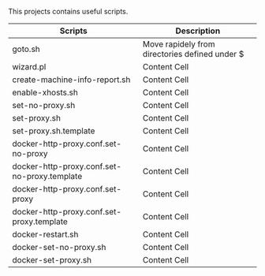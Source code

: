 This projects contains useful scripts.

| Scripts                                      | Description                                    |
| -------------------------------------------- | ---------------------------------------------- |
| goto.sh                                      | Move rapidely from directories defined under $ |
| wizard.pl                                    | Content Cell                                   |
| create-machine-info-report.sh                | Content Cell                                   |
| enable-xhosts.sh                             | Content Cell                                   |
| set-no-proxy.sh                              | Content Cell                                   |
| set-proxy.sh                                 | Content Cell                                   |
| set-proxy.sh.template                        | Content Cell                                   |
| docker-http-proxy.conf.set-no-proxy          | Content Cell                                   |
| docker-http-proxy.conf.set-no-proxy.template | Content Cell                                   |
| docker-http-proxy.conf.set-proxy             | Content Cell                                   |
| docker-http-proxy.conf.set-proxy.template    | Content Cell                                   |
| docker-restart.sh                            | Content Cell                                   |
| docker-set-no-proxy.sh                       | Content Cell                                   |
| docker-set-proxy.sh                          | Content Cell                                   |
